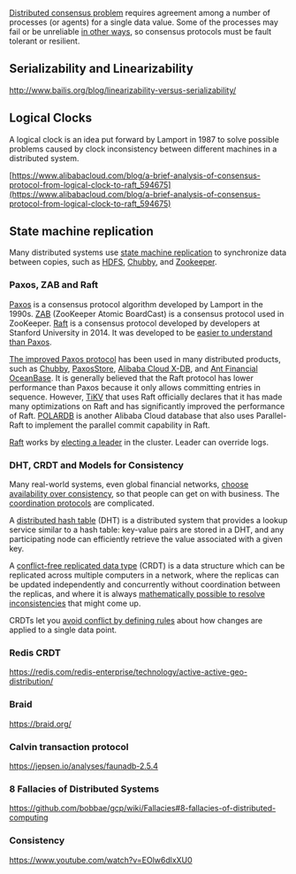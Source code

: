 [Distributed consensus problem](https://en.wikipedia.org/wiki/Consensus_(computer_science)) requires agreement among a number of processes (or agents) for a single data value. Some of the processes may fail or be unreliable [in other ways](https://en.m.wikipedia.org/wiki/Byzantine_fault), so consensus protocols must be fault tolerant or resilient. 

## Serializability and Linearizability

http://www.bailis.org/blog/linearizability-versus-serializability/


## Logical Clocks

A logical clock is an idea put forward by Lamport in 1987 to solve possible problems caused by clock inconsistency between different machines in a distributed system. 

[https://www.alibabacloud.com/blog/a-brief-analysis-of-consensus-protocol-from-logical-clock-to-raft_594675](https://www.alibabacloud.com/blog/a-brief-analysis-of-consensus-protocol-from-logical-clock-to-raft_594675)

## State machine replication

Many distributed systems use [state machine replication](https://en.wikipedia.org/wiki/State_machine_replication) to synchronize data between copies, such as [HDFS](https://en.wikipedia.org/wiki/Apache_Hadoop#HDFS), [Chubby](https://medium.com/coinmonks/chubby-a-centralized-lock-service-for-distributed-applications-390571273052), and [Zookeeper](https://zookeeper.apache.org/).

### Paxos, ZAB and Raft

[Paxos](https://en.wikipedia.org/wiki/Paxos_(computer_science)) is a consensus protocol algorithm developed by Lamport in the 1990s. [ZAB](https://zookeeper.apache.org/doc/r3.4.13/zookeeperInternals.html) (ZooKeeper Atomic BoardCast) is a consensus protocol used in ZooKeeper. [Raft](https://raft.github.io/) is a  consensus protocol developed by developers at Stanford University in 2014. It was developed to be [easier to understand than Paxos](https://www.freecodecamp.org/news/in-search-of-an-understandable-consensus-algorithm-a-summary-4bc294c97e0d/
).

[The improved Paxos protocol](https://alibaba-cloud.medium.com/paxos-raft-epaxos-how-has-distributed-consensus-technology-evolved-73efb06aea0a) has been used in many distributed products, such as [Chubby](https://medium.com/coinmonks/chubby-a-centralized-lock-service-for-distributed-applications-390571273052), [PaxosStore](https://github.com/Tencent/paxosstore), [Alibaba Cloud X-DB](https://www.alibabacloud.com/blog/when-databases-meet-fpga-achieving-1-million-tps-with-x-db-heterogeneous-computing_594147), and [Ant Financial OceanBase](https://www.alibabacloud.com/product/oceanbase). It is generally believed that the Raft protocol has lower performance than Paxos because it only allows committing entries in sequence. However, [TiKV](https://tikv.org/) that uses Raft officially declares that it has made many optimizations on Raft and has significantly improved the performance of Raft. [POLARDB](https://www.alibabacloud.com/product/polardb) is another Alibaba Cloud database that also uses Parallel-Raft to implement the parallel commit capability in Raft. 


[Raft](https://www.hashicorp.com/resources/raft-consul-consensus-protocol-explained
) works by [electing a leader](https://www.geeksforgeeks.org/raft-consensus-algorithm/) in the cluster. Leader can override logs.


### DHT, CRDT and Models for Consistency

Many real-world systems, even global financial networks, [choose availability over consistency](  https://www.geeksforgeeks.org/raft-consensus-algorithm/ ), so that people can get on with business. The [coordination protocols]( https://medium.com/@mena.meseha/understanding-of-consistency-in-distributed-systems-27da174cc05a
 ) are complicated.

A [distributed hash table](https://en.wikipedia.org/wiki/Distributed_hash_table) (DHT) is a distributed system that provides a lookup service similar to a hash table: key-value pairs are stored in a DHT, and any participating node can efficiently retrieve the value associated with a given key. 

A [conflict-free replicated data type](https://en.wikipedia.org/wiki/Conflict-free_replicated_data_type) (CRDT) is a data structure which can be replicated across multiple computers in a network, where the replicas can be updated independently and concurrently without coordination between the replicas, and where it is always [mathematically possible to resolve inconsistencies]( http://dist-prog-book.com/chapter/7/langs-consistency.html  ) that might come up.

CRDTs let you [avoid conflict by defining rules](https://hackmd.io/@XYOAnQcjRD-lWNVnC2p2GA/S1KpBgA0V) about how changes are applied to a single data point.



### Redis CRDT


https://redis.com/redis-enterprise/technology/active-active-geo-distribution/

### Braid

https://braid.org/

### Calvin transaction protocol

https://jepsen.io/analyses/faunadb-2.5.4

### 8 Fallacies of Distributed Systems

https://github.com/bobbae/gcp/wiki/Fallacies#8-fallacies-of-distributed-computing

### Consistency

https://www.youtube.com/watch?v=EOlw6dlxXU0

